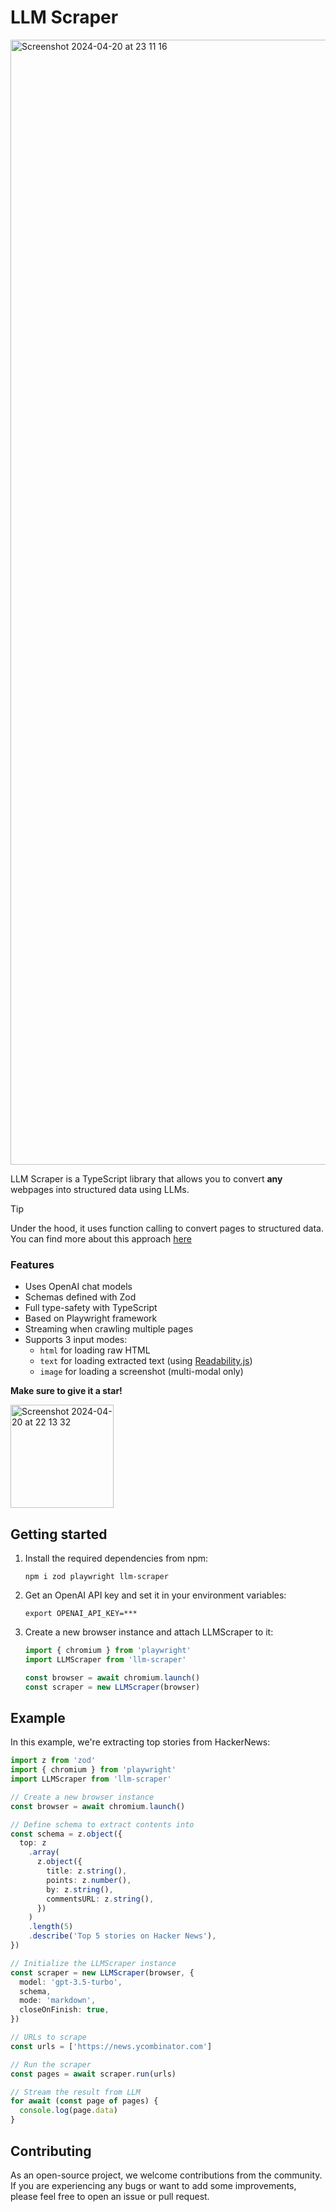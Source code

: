 # LLM Scraper

<img width="1800" alt="Screenshot 2024-04-20 at 23 11 16" src="https://github.com/mishushakov/llm-scraper/assets/10400064/ab00e048-a9ff-43b6-81d5-2e58090e2e65">

LLM Scraper is a TypeScript library that allows you to convert **any** webpages into structured data using LLMs.

> [!TIP]
> Under the hood, it uses function calling to convert pages to structured data. You can find more about this approach [here](https://til.simonwillison.net/gpt3/openai-python-functions-data-extraction)

### Features

- Uses OpenAI chat models
- Schemas defined with Zod
- Full type-safety with TypeScript
- Based on Playwright framework
- Streaming when crawling multiple pages
- Supports 3 input modes:
  - `html` for loading raw HTML
  - `text` for loading extracted text (using [Readability.js](https://github.com/mozilla/readability))
  - `image` for loading a screenshot (multi-modal only)

**Make sure to give it a star!**

<img width="165" alt="Screenshot 2024-04-20 at 22 13 32" src="https://github.com/mishushakov/llm-scraper/assets/10400064/11e2a79f-a835-48c4-9f85-5c104ca7bb49">

## Getting started

1. Install the required dependencies from npm:

   ```
   npm i zod playwright llm-scraper
   ```

2. Get an OpenAI API key and set it in your environment variables:

   ```
   export OPENAI_API_KEY=***
   ```

3. Create a new browser instance and attach LLMScraper to it:

   ```js
   import { chromium } from 'playwright'
   import LLMScraper from 'llm-scraper'

   const browser = await chromium.launch()
   const scraper = new LLMScraper(browser)
   ```

## Example

In this example, we're extracting top stories from HackerNews:

```ts
import z from 'zod'
import { chromium } from 'playwright'
import LLMScraper from 'llm-scraper'

// Create a new browser instance
const browser = await chromium.launch()

// Define schema to extract contents into
const schema = z.object({
  top: z
    .array(
      z.object({
        title: z.string(),
        points: z.number(),
        by: z.string(),
        commentsURL: z.string(),
      })
    )
    .length(5)
    .describe('Top 5 stories on Hacker News'),
})

// Initialize the LLMScraper instance
const scraper = new LLMScraper(browser, {
  model: 'gpt-3.5-turbo',
  schema,
  mode: 'markdown',
  closeOnFinish: true,
})

// URLs to scrape
const urls = ['https://news.ycombinator.com']

// Run the scraper
const pages = await scraper.run(urls)

// Stream the result from LLM
for await (const page of pages) {
  console.log(page.data)
}
```

## Contributing

As an open-source project, we welcome contributions from the community. If you are experiencing any bugs or want to add some improvements, please feel free to open an issue or pull request.
